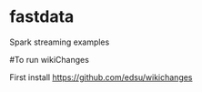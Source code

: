 # fastdata
Spark streaming examples


#To run wikiChanges

First install https://github.com/edsu/wikichanges



